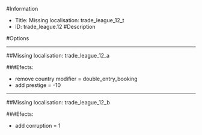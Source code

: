 #Information
 - Title: Missing localisation: trade_league_12_t
 - ID: trade_league.12
#Description

#Options

___
##Missing localisation: trade_league_12_a

###Efects:<ul><li>remove country modifier = double_entry_booking</li><li>add prestige = -10</li></ul>

___
##Missing localisation: trade_league_12_b

###Efects:<ul><li>add corruption = 1</li></ul>
